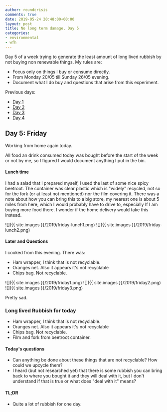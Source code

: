 ```yaml
---
author: roundcrisis
comments: true
date: 2019-05-24 20:48:00+00:00
layout: post
title: No long term damage. Day 5
categories:
- environmental
- wfh
---
```


Day 5 of a week trying to generate the least amount of long lived rubbish by not buying non renewable things. My rules are:

* Focus only on things I buy or consume directly.
* From Monday 20/05 till Sunday 26/05 evening.
* Document what I do buy and questions that arise from this experiment.

Previous days:

* [Day 1](http://www.roundcrisis.com/2019/05/20/no-longter-damage-1/)
* [Day 2](http://www.roundcrisis.com/2019/05/21/no-longter-damage-2/)
* [Day 3](http://www.roundcrisis.com/2019/05/22/no-longer-damage-3/)
* [Day 4](http://www.roundcrisis.com/2019/05/23/no-longer-damage-4/)

## Day 5: Friday

Working from home again today.

All food an drink consumed today was bought before the start of the week or not by me, so I figured I would document anything I put in the bin.

#### Lunch time

I had a salad that I prepared myself, I used the last of some nice spicy beetroot. The container was clear plastic which is "widely" recycled, not so for the fork (or at least not mentioned) nor the film covering it. There was a note about how you can bring this to a big store, my nearest one is about 5 miles from here, which I would probably have to drive to, especially If I am buying more food there.  I wonder if the home delivery would take this instead.


![]({{ site.images }}/2019/friday-lunch1.png)
![]({{ site.images }}/2019/friday-lunch2.png)

#### Later and Questions

I cooked from this evening. There was:

* Ham wrapper, I think that is not recyclable.
* Oranges net. Also it appears it's not recyclable
* Chips bag. Not recyclable.

![]({{ site.images }}/2019/friday1.png)
![]({{ site.images }}/2019/friday2.png)
![]({{ site.images }}/2019/friday3.png)

Pretty sad.

### Long lived Rubbish for today

* Ham wrapper, I think that is not recyclable.
* Oranges net. Also it appears it's not recyclable
* Chips bag. Not recyclable.
* Film and fork from beetroot container.

#### Today's questions

* Can anything be done about these things that are not recyclable? How could we upcycle them?
* I heard (but not researched yet) that there is some rubbish you can bring back to where you bought it and they will deal with it, but I don't understand if that is true or what does "deal with it" means? 

#### TL;DR

* Quite a lot of rubbish for one day.

